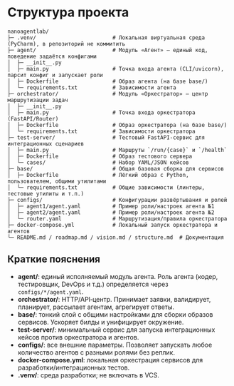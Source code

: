 # Структура проекта

```
nanoagentlab/
├─ .venv/                        # Локальная виртуальная среда (PyCharm), в репозиторий не коммитить
├─ agent/                        # Модуль «Агент» — единый код, поведение задаётся конфигами
│  ├─ __init__.py
│  ├─ main.py                    # Точка входа агента (CLI/uvicorn), парсит конфиг и запускает роли
│  ├─ Dockerfile                 # Образ агента (на базе base/)
│  └─ requirements.txt           # Зависимости агента
├─ orchestrator/                 # Модуль «Оркестратор» — центр маршрутизации задач
│  ├─ __init__.py
│  ├─ main.py                    # Точка входа оркестратора (FastAPI/Router)
│  ├─ Dockerfile                 # Образ оркестратора (на базе base/)
│  └─ requirements.txt           # Зависимости оркестратора
├─ test-server/                  # Тестовый FastAPI-сервис для интеграционных сценариев
│  ├─ main.py                    # Маршруты `/run/{case}` и `/health`
│  ├─ Dockerfile                 # Образ тестового сервера
│  └─ cases/                     # Набор YAML/JSON кейсов
├─ base/                         # Общая базовая сборка для сервисов
│  ├─ Dockerfile                 # Лёгкий образ с Python, пользователем, общими утилитами
│  └─ requirements.txt           # Общие зависимости (линтеры, тестовые утилиты и т.п.)
├─ configs/                      # Конфигурации развёртывания и ролей
│  ├─ agent1/agent.yaml          # Пример роли/настроек агента №1
│  ├─ agent2/agent.yaml          # Пример роли/настроек агента №2
│  └─ router.yaml                # Маршрутизация/правила оркестратора
├─ docker-compose.yml            # Локальный запуск оркестратора и агентов
└─ README.md / roadmap.md / vision.md / structure.md  # Документация
```

## Краткие пояснения

- **agent/**: единый исполняемый модуль агента. Роль агента (кодер, тестировщик, DevOps и т.д.) определяется через `configs/*/agent.yaml`.  
- **orchestrator/**: HTTP/API‑центр. Принимает заявки, валидирует, планирует, рассылает агентам, агрегирует ответы.
- **base/**: тонкий слой с общими настройками для сборки образов сервисов. Ускоряет билды и унифицирует окружение.
- **test-server/**: минимальный сервис для запуска интеграционных кейсов против оркестратора и агентов.
- **configs/**: все внешние параметры. Позволяет запускать любое количество агентов с разными ролями без реплик.
- **docker-compose.yml**: локальная оркестрация сервисов для разработки/интеграционных тестов.
- **.venv/**: среда разработки; не включать в VCS.
